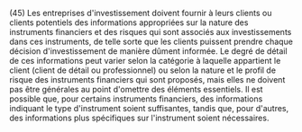 (45) Les entreprises d'investissement doivent fournir à leurs clients ou clients potentiels des informations appropriées sur la nature des instruments financiers et des risques qui sont associés aux investissements dans ces instruments, de telle sorte que les clients puissent prendre chaque décision d'investissement de manière dûment informée. Le degré de détail de ces informations peut varier selon la catégorie à laquelle appartient le client (client de détail ou professionnel) ou selon la nature et le profil de risque des instruments financiers qui sont proposés, mais elles ne doivent pas être générales au point d'omettre des éléments essentiels. Il est possible que, pour certains instruments financiers, des informations indiquant le type d'instrument soient suffisantes, tandis que, pour d'autres, des informations plus spécifiques sur l'instrument soient nécessaires.